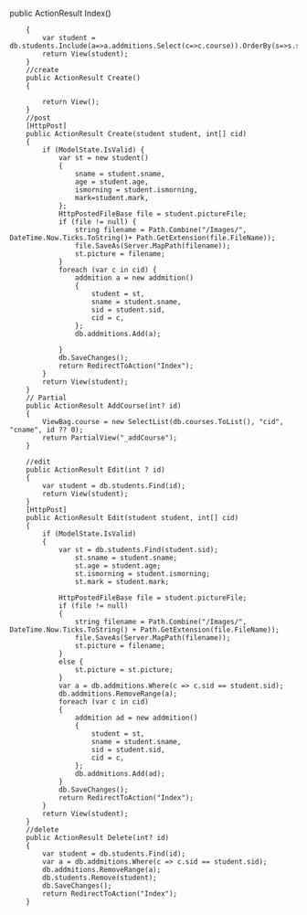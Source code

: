 
public ActionResult Index()

        {
            var student = db.students.Include(a=>a.addmitions.Select(c=>c.course)).OrderBy(s=>s.sid).ToList();
            return View(student);
        }
        //create
        public ActionResult Create()
        {

            return View();
        }
        //post
        [HttpPost]  
        public ActionResult Create(student student, int[] cid)
        {
            if (ModelState.IsValid) {
                var st = new student()
                {
                    sname = student.sname,
                    age = student.age,
                    ismorning = student.ismorning,
                    mark=student.mark,                    
                };
                HttpPostedFileBase file = student.pictureFile;
                if (file != null) {
                    string filename = Path.Combine("/Images/", DateTime.Now.Ticks.ToString()+ Path.GetExtension(file.FileName));
                    file.SaveAs(Server.MapPath(filename));
                    st.picture = filename;
                }
                foreach (var c in cid) {
                    addmition a = new addmition()
                    {
                        student = st,
                        sname = student.sname,
                        sid = student.sid,
                        cid = c,
                    };
                    db.addmitions.Add(a);
                  
                }
                db.SaveChanges();
                return RedirectToAction("Index");
            }
            return View(student);
        }
        // Partial
        public ActionResult AddCourse(int? id)
        {
            ViewBag.course = new SelectList(db.courses.ToList(), "cid", "cname", id ?? 0);
            return PartialView("_addCourse");
        }

        //edit
        public ActionResult Edit(int ? id)
        {
            var student = db.students.Find(id);
            return View(student);
        }
        [HttpPost]
        public ActionResult Edit(student student, int[] cid)
        {
            if (ModelState.IsValid)
            {              
                var st = db.students.Find(student.sid);
                    st.sname = student.sname;
                    st.age = student.age;
                    st.ismorning = student.ismorning;
                    st.mark = student.mark;
               
                HttpPostedFileBase file = student.pictureFile;
                if (file != null)
                {
                    string filename = Path.Combine("/Images/", DateTime.Now.Ticks.ToString() + Path.GetExtension(file.FileName));
                    file.SaveAs(Server.MapPath(filename));
                    st.picture = filename;
                }
                else {
                    st.picture = st.picture;
                }          
                var a = db.addmitions.Where(c => c.sid == student.sid);
                db.addmitions.RemoveRange(a);
                foreach (var c in cid)
                {
                    addmition ad = new addmition()
                    {
                        student = st,
                        sname = student.sname,
                        sid = student.sid,
                        cid = c,
                    };
                    db.addmitions.Add(ad);
                }
                db.SaveChanges();
                return RedirectToAction("Index");
            }
            return View(student);
        }
        //delete
        public ActionResult Delete(int? id)
        {
            var student = db.students.Find(id);
            var a = db.addmitions.Where(c => c.sid == student.sid);
            db.addmitions.RemoveRange(a);
            db.students.Remove(student);
            db.SaveChanges();
            return RedirectToAction("Index");
        }
